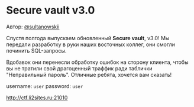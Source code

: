 # Secure vault v3.0
Автор: [@sultanowskii](http://t.me/sultanowskii)

Спустя полгода выпускаем обновленный **Secure vault**, v3.0! Мы передали разработку в руки наших восточных коллег, они смогли починить SQL-запросы.

Вдобавок они перенесли обработку ошибок на сторону клиента, чтобы вы не тратили свой драгоценный траффик ради таблички "Неправильный пароль". Отличные ребята, хочется вам сказать!

username: `user` password: `user`

http://ctf.li2sites.ru:21010
